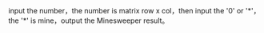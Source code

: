 input the number，the number is matrix row x col，then input the '0' or '\*'，
the '\*' is mine，output the Minesweeper result。
